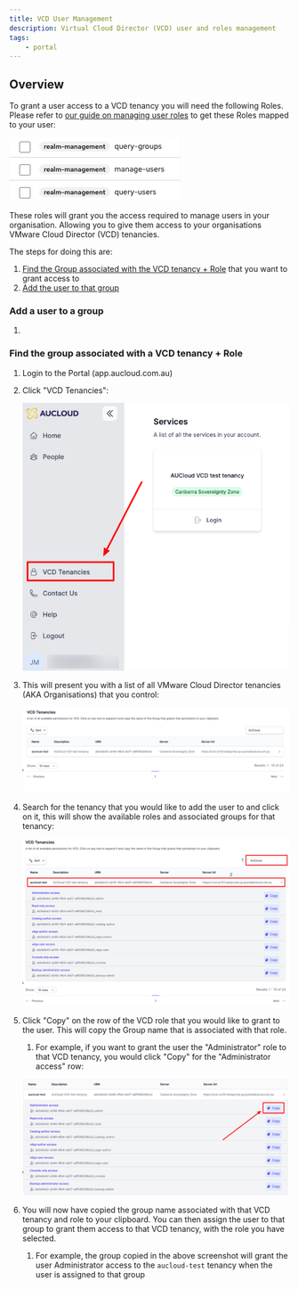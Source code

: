 ```yaml
---
title: VCD User Management
description: Virtual Cloud Director (VCD) user and roles management
tags:
    - portal
---
```


## Overview

To grant a user access to a VCD tenancy you will need the following Roles.  Please refer to [our guide on managing user roles](./user-roles-guide/) to get these Roles mapped to your user:

![account-admin-roles](./assets/account-admin-roles.png)

These roles will grant you the access required to manage users in your organisation.  Allowing you to give them access to your organisations VMware Cloud Director (VCD) tenancies. 

The steps for doing this are:

1. [Find the Group associated with the VCD tenancy + Role](#find-the-group-associated-with-a-vcd-tenancy--role) that you want to grant access to
1. [Add the user to that group](#add-a-user-to-a-group)

### Add a user to a group

1. 

### Find the group associated with a VCD tenancy + Role

1. Login to the Portal (app.aucloud.com.au)
1. Click "VCD Tenancies":

    ![click-vcd-tenancies](./assets/click-vcd-tenancies.png)

1. This will present you with a list of all VMware Cloud Director tenancies (AKA Organisations) that you control:

    ![list-vcd-tenancies](./assets/list-vcd-tenancies.png)

1. Search for the tenancy that you would like to add the user to and click on it, this will show the available roles and associated groups for that tenancy:

    ![click-tenancy](./assets/click-tenancy.png)

1. Click "Copy" on the row of the VCD role that you would like to grant to the user.  This will copy the Group name that is associated with that role.
    1. For example, if you want to grant the user the "Administrator" role to that VCD tenancy, you would click "Copy" for the "Administrator access" row:

    ![copy-role](./assets/copy-role.png)

1. You will now have copied the group name associated with that VCD tenancy and role to your clipboard.  You can then assign the user to that group to grant them access to that VCD tenancy, with the role you have selected. 
    1. For example, the group copied in the above screenshot will grant the user Administrator access to the `aucloud-test` tenancy when the user is assigned to that group